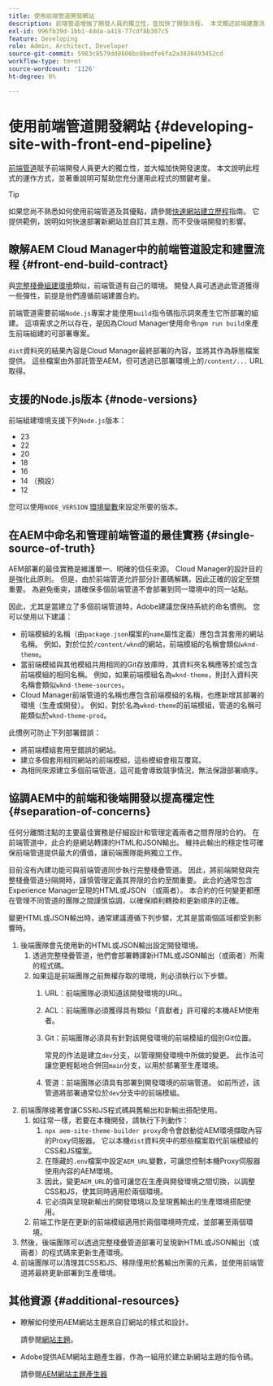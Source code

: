 ```yaml
---
title: 使用前端管道開發網站
description: 前端管道增強了開發人員的獨立性，並加快了開發流程。 本文概述前端建置流程的主要考量事項，以確保最佳效能和效率。
exl-id: 996fb39d-1bb1-4dda-a418-77cdf8b307c5
feature: Developing
role: Admin, Architect, Developer
source-git-commit: 5983c8579dd8606bc8bedfe6fa2a3838493452cd
workflow-type: tm+mt
source-wordcount: '1126'
ht-degree: 0%

---
```



# 使用前端管道開發網站 {#developing-site-with-front-end-pipeline}

[前端管道](/help/implementing/cloud-manager/configuring-pipelines/introduction-ci-cd-pipelines.md#front-end)賦予前端開發人員更大的獨立性，並大幅加快開發速度。 本文說明此程式的運作方式，並著重說明可幫助您充分運用此程式的關鍵考量。

>[!TIP]
>
>如果您尚不熟悉如何使用前端管道及其優點，請參閱[快速網站建立歷程](/help/journey-sites/quick-site/overview.md)指南。 它提供範例，說明如何快速部署新網站並自訂其主題，而不受後端開發的影響。

## 瞭解AEM Cloud Manager中的前端管道設定和建置流程 {#front-end-build-contract}

與[完整棧疊組建環境](/help/implementing/cloud-manager/getting-access-to-aem-in-cloud/build-environment-details.md)類似，前端管道有自己的環境。 開發人員可透過此管道獲得一些彈性，前提是他們遵循前端建置合約。

前端管道需要前端`Node.js`專案才能使用`build`指令碼指示詞來產生它所部署的組建。 這項需求之所以存在，是因為Cloud Manager使用命令`npm run build`來產生前端組建的可部署專案。

`dist`資料夾的結果內容是Cloud Manager最終部署的內容，並將其作為靜態檔案提供。 這些檔案由外部託管至AEM，但可透過已部署環境上的`/content/...` URL取得。

## 支援的Node.js版本 {#node-versions}

前端組建環境支援下列`Node.js`版本：

* 23
* 22
* 20
* 18
* 16
* 14 （預設）
* 12

您可以使用`NODE_VERSION` [環境變數](/help/implementing/cloud-manager/environment-variables.md)來設定所要的版本。

## 在AEM中命名和管理前端管道的最佳實務 {#single-source-of-truth}

AEM部署的最佳實務是維護單一、明確的信任來源。 Cloud Manager的設計目的是強化此原則。 但是，由於前端管道允許部分計畫碼解耦，因此正確的設定至關重要。 為避免衝突，請確保多個前端管道不會部署到同一環境中的同一站點。

因此，尤其是當建立了多個前端管道時，Adobe建議您保持系統的命名慣例。 您可以使用以下建議：

* 前端模組的名稱（由`package.json`檔案的`name`屬性定義）應包含其套用的網站名稱。 例如，對於位於`/content/wknd`的網站，前端模組的名稱會類似`wknd-theme`。
* 當前端模組與其他模組共用相同的Git存放庫時，其資料夾名稱應等於或包含前端模組的相同名稱。 例如，如果前端模組名為`wknd-theme`，則封入資料夾名稱會類似`wknd-theme-sources`。
* Cloud Manager前端管道的名稱也應包含前端模組的名稱，也應新增其部署的環境（生產或開發）。 例如，對於名為`wknd-theme`的前端模組，管道的名稱可能類似於`wknd-theme-prod`。

此慣例可防止下列部署錯誤：

* 將前端模組套用至錯誤的網站。
* 建立多個套用相同網站的前端模組，這些模組會相互覆寫。
* 為相同來源建立多個前端管道，這可能會導致競爭情況，無法保證部署順序。

## 協調AEM中的前端和後端開發以提高穩定性 {#separation-of-concerns}

任何分離關注點的主要最佳實務是仔細設計和管理定義兩者之間界限的合約。 在前端管道中，此合約是網站轉譯的HTML和JSON輸出。 維持此輸出的穩定性可確保前端管道提供最大的價值，讓前端團隊能夠獨立工作。

目前沒有內建功能可與前端管道同步執行完整棧疊管道。 因此，將前端開發與完整棧疊管道分隔開時，謹慎管理定義其界限的合約至關重要。 此合約通常包含Experience Manager呈現的HTML或JSON （或兩者）。 本合約的任何變更都應在管理不同管道的團隊之間謹慎協調，以確保順利轉換和更新順序的正確。

變更HTML或JSON輸出時，通常建議遵循下列步驟，尤其是當兩個區域都受到影響時。

1. 後端團隊會先使用新的HTML或JSON輸出設定開發環境。
   1. 透過完整棧疊管道，他們會部署轉譯新HTML或JSON輸出（或兩者）所需的程式碼。
   1. 如果這是前端團隊之前無權存取的環境，則必須執行以下步驟。
      1. URL：前端團隊必須知道該開發環境的URL。
      1. ACL：前端團隊必須獲得具有類似「貢獻者」許可權的本機AEM使用者。
      1. Git：前端團隊必須具有針對該開發環境的前端模組的個別Git位置。

         常見的作法是建立`dev`分支，以管理開發環境中所做的變更。 此作法可讓您更輕鬆地合併回`main`分支，以用於部署至生產環境。

      1. 管道：前端團隊必須具有部署到開發環境的前端管道。 如前所述，該管道將部署通常位於`dev`分支中的前端模組。
1. 前端團隊接著會讓CSS和JS程式碼與舊輸出和新輸出搭配使用。
   1. 如往常一樣，若要在本機開發，請執行下列動作：
      1. `npx aem-site-theme-builder proxy`命令會啟動從AEM環境擷取內容的Proxy伺服器。 它以本機`dist`資料夾中的那些檔案取代前端模組的CSS和JS檔案。
      1. 在隱藏的`.env`檔案中設定`AEM_URL`變數，可讓您控制本機Proxy伺服器使用內容的AEM環境。
      1. 因此，變更`AEM_URL`的值可讓您在生產與開發環境之間切換，以調整CSS和JS，使其同時適用於兩個環境。
      1. 它必須與呈現新輸出的開發環境以及呈現舊輸出的生產環境搭配使用。
   1. 前端工作是在更新的前端模組適用於兩個環境時完成，並部署至兩個環境。
1. 然後，後端團隊可以透過完整棧疊管道部署可呈現新HTML或JSON輸出（或兩者）的程式碼來更新生產環境。
1. 前端團隊可以清理其CSS和JS、移除僅用於舊輸出所需的元素，並使用前端管道將最終更新部署到生產環境。

## 其他資源 {#additional-resources}

* 瞭解如何使用AEM網站主題來自訂網站的樣式和設計。

  請參閱[網站主題](/help/sites-cloud/administering/site-creation/site-themes.md)。

* Adobe提供AEM網站主題產生器，作為一組用於建立新網站主題的指令碼。

  請參閱[AEM網站主題產生器](https://github.com/adobe/aem-site-theme-builder)



